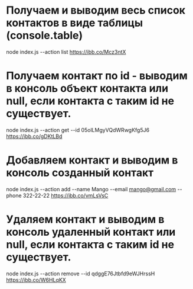# Получаем и выводим весь список контактов в виде таблицы (console.table)
node index.js --action list
https://ibb.co/Mcz3ntX

# Получаем контакт по id - выводим в консоль объект контакта или null, если контакта с таким id не существует.
node index.js --action get --id 05olLMgyVQdWRwgKfg5J6
https://ibb.co/gDKtLBd

# Добавляем контакт и выводим в консоль созданный контакт
node index.js --action add --name Mango --email mango@gmail.com --phone 322-22-22
https://ibb.co/vmLsVsC

# Удаляем контакт и выводим в консоль удаленный контакт или null, если контакта с таким id не существует.
node index.js --action remove --id qdggE76Jtbfd9eWJHrssH
https://ibb.co/W6HLqKX